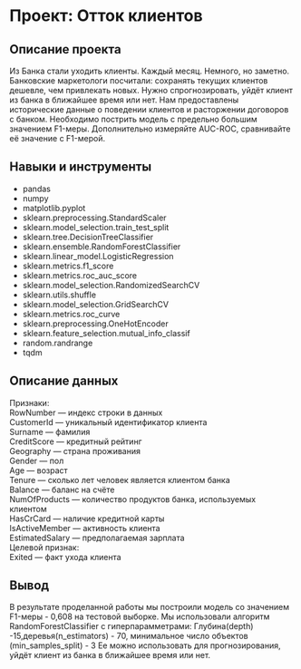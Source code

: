 # Проект: Отток клиентов

## Описание проекта

Из Банка стали уходить клиенты. Каждый месяц. Немного, но заметно. Банковские маркетологи посчитали: сохранять текущих клиентов дешевле, чем привлекать новых.
Нужно спрогнозировать, уйдёт клиент из банка в ближайшее время или нет. Нам предоставлены исторические данные о поведении клиентов и расторжении договоров с банком. 
Необходимо пострить модель с предельно большим значением F1-меры. 
Дополнительно измеряйте AUC-ROC, сравнивайте её значение с F1-мерой.

## Навыки и инструменты

* pandas
* numpy
* matplotlib.pyplot
* sklearn.preprocessing.StandardScaler
* sklearn.model_selection.train_test_split
* sklearn.tree.DecisionTreeClassifier
* sklearn.ensemble.RandomForestClassifier
* sklearn.linear_model.LogisticRegression
* sklearn.metrics.f1_score
* sklearn.metrics.roc_auc_score
* sklearn.model_selection.RandomizedSearchCV
* sklearn.utils.shuffle
* sklearn.model_selection.GridSearchCV
* sklearn.metrics.roc_curve
* sklearn.preprocessing.OneHotEncoder
* sklearn.feature_selection.mutual_info_classif
* random.randrange
* tqdm

## Описание данных

Признаки: \
RowNumber — индекс строки в данных \
CustomerId — уникальный идентификатор клиента \
Surname — фамилия \
CreditScore — кредитный рейтинг \
Geography — страна проживания \
Gender — пол \
Age — возраст \
Tenure — сколько лет человек является клиентом банка \
Balance — баланс на счёте \
NumOfProducts — количество продуктов банка, используемых клиентом \
HasCrCard — наличие кредитной карты \
IsActiveMember — активность клиента \
EstimatedSalary — предполагаемая зарплата \
Целевой признак: \
Exited — факт ухода клиента

## Вывод

В результате проделанной работы мы построили модель со значением F1-меры - 0,608 на тестовой выборке. Мы использовали алгоритм RandomForestClassifier с гиперпарамметрами: Глубина(depth) -15,деревья(n_estimators) - 70, минимальное число объектов (min_samples_split) - 3
Ее можно использовать для прогнозирования, уйдёт клиент из банка в ближайшее время или нет.